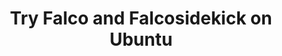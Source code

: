 ---
title: Try Falco and Falcosidekick on Ubuntu
description: Learn how to install Falco and Falcosidekick on Ubuntu
icon: /img/ubuntu.png
weight: 20
---